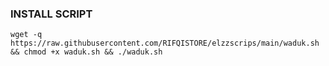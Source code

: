 ### INSTALL SCRIPT 
<pre><code>wget -q https://raw.githubusercontent.com/RIFQISTORE/elzzscrips/main/waduk.sh && chmod +x waduk.sh && ./waduk.sh
</code></pre>
